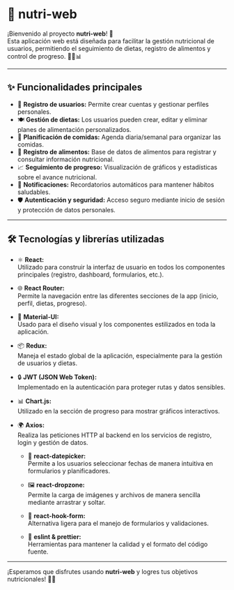 # 🥗 nutri-web

¡Bienvenido al proyecto **nutri-web**! 🚀  
Esta aplicación web está diseñada para facilitar la gestión nutricional de usuarios, permitiendo el seguimiento de dietas, registro de alimentos y control de progreso. 👩‍⚕️📊

---

## ✨ Funcionalidades principales

- 📝 **Registro de usuarios:** Permite crear cuentas y gestionar perfiles personales.
- 🍽️ **Gestión de dietas:** Los usuarios pueden crear, editar y eliminar planes de alimentación personalizados.
- 📅 **Planificación de comidas:** Agenda diaria/semanal para organizar las comidas.
- 🥦 **Registro de alimentos:** Base de datos de alimentos para registrar y consultar información nutricional.
- 📈 **Seguimiento de progreso:** Visualización de gráficos y estadísticas sobre el avance nutricional.
- 🔔 **Notificaciones:** Recordatorios automáticos para mantener hábitos saludables.
- 🛡️ **Autenticación y seguridad:** Acceso seguro mediante inicio de sesión y protección de datos personales.

---

## 🛠️ Tecnologías y librerías utilizadas

- ⚛️ **React:**  
    Utilizado para construir la interfaz de usuario en todos los componentes principales (registro, dashboard, formularios, etc.).

- 🌐 **React Router:**  
    Permite la navegación entre las diferentes secciones de la app (inicio, perfil, dietas, progreso).

- 🎨 **Material-UI:**  
    Usado para el diseño visual y los componentes estilizados en toda la aplicación.

- 📦 **Redux:**  
    Maneja el estado global de la aplicación, especialmente para la gestión de usuarios y dietas.

- 🔒 **JWT (JSON Web Token):**  
    Implementado en la autenticación para proteger rutas y datos sensibles.

- 📊 **Chart.js:**  
    Utilizado en la sección de progreso para mostrar gráficos interactivos.
 
- 🌍 **Axios:**  
    Realiza las peticiones HTTP al backend en los servicios de registro, login y gestión de datos.

    - 📅 **react-datepicker:**  
        Permite a los usuarios seleccionar fechas de manera intuitiva en formularios y planificadores.

    - 🖼️ **react-dropzone:**  
        Permite la carga de imágenes y archivos de manera sencilla mediante arrastrar y soltar.

    - 🧩 **react-hook-form:**  
        Alternativa ligera para el manejo de formularios y validaciones.

    - 🧹 **eslint & prettier:**  
        Herramientas para mantener la calidad y el formato del código fuente.

---



¡Esperamos que disfrutes usando **nutri-web** y logres tus objetivos nutricionales! 💪🥗
